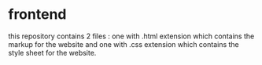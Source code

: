 # frontend

this repository contains 2 files : one with .html extension which contains the markup for the website and one with .css extension which contains the style sheet for the website. 
